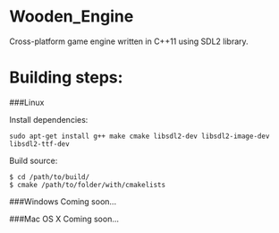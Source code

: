 Wooden_Engine
=============
Cross-platform game engine written in C++11 using SDL2 library.

Building steps:
=============

###Linux

Install dependencies:
```
sudo apt-get install g++ make cmake libsdl2-dev libsdl2-image-dev libsdl2-ttf-dev 
```
Build source:
```
$ cd /path/to/build/
$ cmake /path/to/folder/with/cmakelists
```

###Windows
Coming soon...

###Mac OS X
Coming soon...